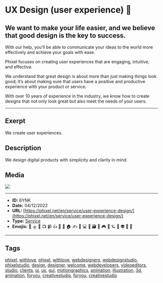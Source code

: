 # UX Design (user experience) 🎨
## We want to make your life easier, and we believe that good design is the key to success.

With our help, you’ll be able to communicate your ideas to the world more effectively and achieve your goals with ease.

Phixel focuses on creating user experiences that are engaging, intuitive, and effective.

We understand that great design is about more than just making things look good; it’s about making sure that users have a positive and productive experience with your product or service.

With over 10 years of experience in the industry, we know how to create designs that not only look great but also meet the needs of your users.


------------
## Exerpt
We create user experiences.
## Description
We design digital products with simplicity and clarity in mind.
## Media
<img src="media/98279faa/services-ux-design.jpg">

------------
- **ID:** 6YNK
- **Date:** 04/12/2022
- **URL:** [https://phixel.net/en/service/user-experience-design/](https://phixel.net/en/service/user-experience-design/)
- **Type:** [Service](#service)
- **Emojis:** 🎨 🛸 📼 📺 📹 👍 🔗 📝 🏠 ✍️ 👨 💻 👑 🗃 👾 🎮 📲 🪐 🌟 👽 🚀 🌌

------------
## Tags
[phixel](#phixel), [withlove](#withlove), [phixel](#phixel), [withlove](#withlove), [webdesigners](#webdesigners), [webdesignstudio](#webdesignstudio), [phixelstudio](#phixelstudio), [design](#design), [designer](#designer), [welcome](#welcome), [webdevelopers](#webdevelopers), [videoeditors](#videoeditors), [studio](#studio), [clients](#clients), [ui](#ui), [ux](#ux), [gui](#gui), [motiongraphics](#motiongraphics), [animation](#animation), [illustration](#illustration), [3d](#3d), [animation](#animation), [foryou](#foryou), [creativestudio](#creativestudio), [foryou](#foryou), [creativestudio](#creativestudio)
